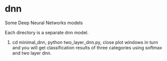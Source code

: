 # dnn
Some Deep Neural Networks models 

Each directory is a separate dnn model.

1. cd minimal_dnn,   python two_layer_dnn.py, close plot windows in turn and you will get classification results of three categories using softmax and two layer dnn.
